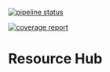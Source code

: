 [![pipeline status](https://gitlab.com/resource-hub/resource-hub/badges/master/pipeline.svg)](https://gitlab.com/resource-hub/resource-hub/commits/master)

[![coverage report](https://gitlab.com/resource-hub/resource-hub/badges/master/coverage.svg)](https://gitlab.com/resource-hub/resource-hub/commits/master)
# Resource Hub